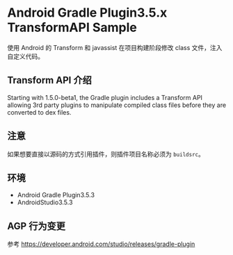 # Android Gradle Plugin3.5.x TransformAPI Sample

使用 Android 的 Transform 和 javassist 在项目构建阶段修改 class 文件，注入自定义代码。

## Transform API 介绍

Starting with 1.5.0-beta1, the Gradle plugin includes a Transform API allowing 3rd party plugins to manipulate compiled class files before they are converted to dex files.

## 注意

如果想要直接以源码的方式引用插件，则插件项目名称必须为 `buildsrc`。

## 环境

- Android Gradle Plugin3.5.3
- AndroidStudio3.5.3

## AGP 行为变更

参考 <https://developer.android.com/studio/releases/gradle-plugin>
